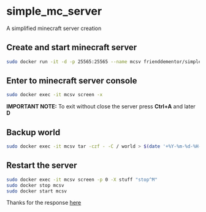 # simple_mc_server
A simplified minecraft server creation

## Create and start minecraft server
```sh
sudo docker run -it -d -p 25565:25565 --name mcsv frienddementor/simple_mc_server
```

## Enter to minecraft server console
```sh
sudo docker exec -it mcsv screen -x
```
**IMPORTANT NOTE:** To exit without close the server press
**Ctrl+A** and later **D**

## Backup world

```sh
sudo docker exec -it mcsv tar -czf - -C / world > $(date '+%Y-%m-%d-%H-%M-%S')-backup.tar.gz
```

## Restart the server

```sh
sudo docker exec -it mcsv screen -p 0 -X stuff "stop^M"
sudo docker stop mcsv
sudo docker start mcsv
```

Thanks for the response [here](https://unix.stackexchange.com/questions/13953/sending-text-input-to-a-detached-screen)
